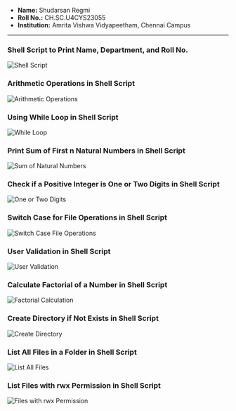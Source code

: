 - **Name:** Shudarsan Regmi
- **Roll No.:** CH.SC.U4CYS23055
- **Institution:** Amrita Vishwa Vidyapeetham, Chennai Campus

---

### Shell Script to Print Name, Department, and Roll No.
![Shell Script](https://github.com/ShudarsanRegmi/myDigiNotes/assets/65646203/ecf2e47c-cd09-4c00-b388-e120510bf355)

### Arithmetic Operations in Shell Script
![Arithmetic Operations](https://github.com/ShudarsanRegmi/myDigiNotes/assets/65646203/0f79b4df-33e1-4b7d-937f-c8177fd16387)

### Using While Loop in Shell Script
![While Loop](https://github.com/ShudarsanRegmi/myDigiNotes/assets/65646203/38b5830b-a20b-4bc1-8834-a2c3eb7171cb)

### Print Sum of First n Natural Numbers in Shell Script
![Sum of Natural Numbers](https://github.com/ShudarsanRegmi/myDigiNotes/assets/65646203/c21c45b2-d37e-4995-bf4b-d97908481fb1)

### Check if a Positive Integer is One or Two Digits in Shell Script
![One or Two Digits](https://github.com/ShudarsanRegmi/myDigiNotes/assets/65646203/05e07a56-d2e7-4c1d-9e3e-801b51aeb50f)

### Switch Case for File Operations in Shell Script
![Switch Case File Operations](https://github.com/ShudarsanRegmi/myDigiNotes/assets/65646203/fc630b3f-dea7-4c30-bf74-9bf0e2e24a5e)

### User Validation in Shell Script
![User Validation](https://github.com/ShudarsanRegmi/myDigiNotes/assets/65646203/13ff30d4-c9cd-4c40-b1ac-89c15334ed37)

### Calculate Factorial of a Number in Shell Script
![Factorial Calculation](https://github.com/ShudarsanRegmi/myDigiNotes/assets/65646203/e5c83cfc-e9c5-4697-b896-aa9eec8e846e)

### Create Directory if Not Exists in Shell Script
![Create Directory](https://github.com/ShudarsanRegmi/myDigiNotes/assets/65646203/a31d4d1a-0b9a-4dff-97e7-04c193f1433a)

### List All Files in a Folder in Shell Script
![List All Files](https://github.com/ShudarsanRegmi/myDigiNotes/assets/65646203/10c88752-2001-4ad0-868c-18f8293723e2)

### List Files with rwx Permission in Shell Script
![Files with rwx Permission](https://github.com/ShudarsanRegmi/myDigiNotes/assets/65646203/576a585e-539f-426e-bc18-51ce213845ea)
